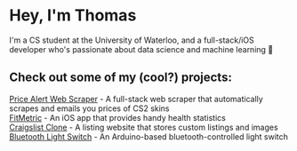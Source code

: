 # Hey, I'm Thomas

I'm a CS student at the University of Waterloo, and a full-stack/iOS developer who's passionate about data science and machine learning 🙂


## Check out some of my (cool?) projects:
[Price Alert Web Scraper](https://github.com/ThomasQi3141/BUFF-Price-Web-Scraper) - A full-stack web scraper that automatically scrapes and emails you prices of CS2 skins <br />
[FitMetric](https://github.com/ThomasQi3141/FitMetric) - An iOS app that provides handy health statistics <br />
[Craigslist Clone](https://github.com/ThomasQi3141/Craigslist-Clone) - A listing website that stores custom listings and images <br />
[Bluetooth Light Switch](https://github.com/ThomasQi3141/Bluetooth-Light-Switch) - An Arduino-based bluetooth-controlled light switch <br />

